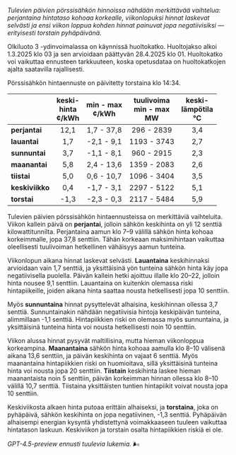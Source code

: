 *Tulevien päivien pörssisähkön hinnoissa nähdään merkittävää vaihtelua: perjantaina hintataso kohoaa korkealle, viikonlopuksi hinnat laskevat selvästi ja ensi viikon loppua kohden hinnat painuvat jopa negatiivisiksi — erityisesti torstain pyhäpäivänä.*

Olkiluoto 3 -ydinvoimalassa on käynnissä huoltokatko. Huoltojakso alkoi 1.3.2025 klo 03 ja sen arvioidaan päättyvän 28.4.2025 klo 01. Huoltokatko voi vaikuttaa ennusteen tarkkuuteen, koska opetusdataa on huoltokatkojen ajalta saatavilla rajallisesti.

Pörssisähkön hintaennuste on päivitetty torstaina klo 14:34.

|              | keski-<br>hinta<br>¢/kWh | min - max<br>¢/kWh | tuulivoima<br>min - max<br>MW | keski-<br>lämpötila<br>°C |
|:-------------|:----------------:|:----------------:|:-------------:|:-------------:|
| **perjantai**   |       12,1       |    1,7 - 37,8     |     296 - 2839     |       3,4       |
| **lauantai**    |       1,7        |   -2,1 - 9,1      |    1193 - 3743     |       2,7       |
| **sunnuntai**   |       3,7        |   -1,1 - 8,1      |     960 - 2915     |       2,3       |
| **maanantai**   |       5,8        |    2,4 - 13,6     |    1359 - 2083     |       2,6       |
| **tiistai**     |       5,0        |    0,6 - 10,7     |    1096 - 3404     |       3,5       |
| **keskiviikko** |       0,4        |   -1,7 - 3,1      |    2297 - 5122     |       5,1       |
| **torstai**     |      -1,3        |   -2,3 - 0,3      |    2117 - 5484     |       5,9       |

Tulevien päivien pörssisähkön hintaennusteissa on merkittäviä vaihteluita. Viikon kallein päivä on **perjantai**, jolloin sähkön keskihinta on yli 12 senttiä kilowattitunnilta. Perjantaina aamun klo 7–9 välillä sähkön hinta kohoaa korkeimmalle, jopa 37,8 senttiin. Tähän korkeaan maksimihintaan vaikuttaa oleellisesti tuulivoiman hetkellinen vähäisyys aamun tunteina.

Viikonlopun aikana hinnat laskevat selvästi. **Lauantaina** keskihinnaksi arvioidaan vain 1,7 senttiä, ja yksittäisinä yön tunteina sähkön hinta käy jopa negatiivisella puolella. Päivän kallein hetki ajoittuu illalle klo 20–22, jolloin hinta nousee 9,1 senttiin. Lauantaina on kuitenkin olemassa riski hintapiikeille, joiden aikana hinta saattaa nousta hetkellisesti jopa 10 senttiin.

Myös **sunnuntaina** hinnat pysyttelevät alhaisina, keskihinnan ollessa 3,7 senttiä. Sunnuntainakin nähdään negatiivisia hintoja keskipäivän tunteina, alimmillaan -1,1 senttiä. Hintapiikkien riski on olemassa myös sunnuntaina, ja yksittäisinä tunteina hinta voi nousta hetkellisesti noin 10 senttiin.

Viikon alussa hinnat pysyvät maltillisina, mutta hieman viikonloppua korkeampina. **Maanantaina** sähkön hinta kohoaa aamulla klo 8–10 välisenä aikana 13,6 senttiin, ja päivän keskihinta on vajaat 6 senttiä. Myös maanantaina hintapiikkien riski on huomioitava, sillä yksittäisinä tunteina hinta voi nousta jopa 20 senttiin. **Tiistain** keskihinta laskee hieman maanantaista noin 5 senttiin, päivän korkeimman hinnan ollessa klo 8–10 välillä 10,7 senttiä. Tiistaina yksittäisten tuntien hintapiikit voivat nousta jopa 10 senttiin.

Keskiviikosta alkaen hinta putoaa erittäin alhaiseksi, ja **torstaina**, joka on pyhäpäivä, sähkön keskihinta on jopa negatiivinen, -1,3 senttiä. Pyhäpäivän alhaisempi energian kysyntä yhdistettynä voimakkaaseen tuuleen vaikuttaa hintatason laskuun. Keskiviikon ja torstain osalta hintapiikkien riskiä ei ole.

*GPT-4.5-preview ennusti tuulevia lukemia.* 🌬️
